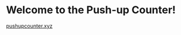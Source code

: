 # Welcome to the Push-up Counter!
[pushupcounter.xyz](http://pushupcounter.xyz{:target="_blank"})


